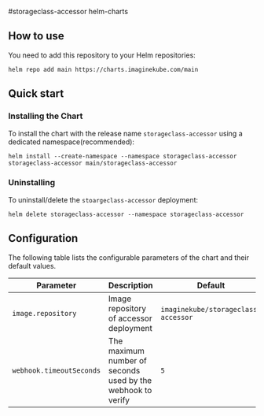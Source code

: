 #storageclass-accessor helm-charts

## How to use 
You need to add this repository to your Helm repositories:
```shell
helm repo add main https://charts.imaginekube.com/main
```

## Quick start 

### Installing the Chart

To install the chart with the release name `storageclass-accessor` using a dedicated namespace(recommended):

```shell
helm install --create-namespace --namespace storageclass-accessor storageclass-accessor main/storageclass-accessor
```

### Uninstalling

To uninstall/delete the `stoargeclass-accessor` deployment:

```shell
helm delete storageclass-accessor --namespace storageclass-accessor
```

## Configuration

The following table lists the configurable parameters of the chart and their default values.

Parameter | Description | Default
--- | --- | ---
`image.repository` | Image repository of accessor deployment | `imaginekube/storageclass-accessor`
`webhook.timeoutSeconds` | The maximum number of seconds used by the webhook to verify | `5`